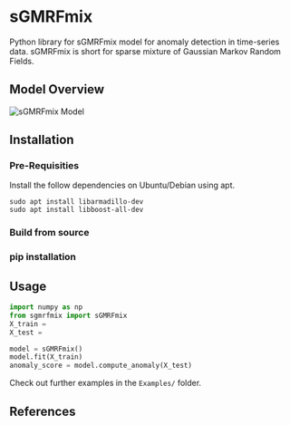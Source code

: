 # sGMRFmix

Python library for sGMRFmix model for anomaly detection in time-series data.
sGMRFmix is short for sparse mixture of Gaussian Markov Random Fields.

## Model Overview
![sGMRFmix Model](https://github.com/AntixK/sGMRFmix/assets/model_overview.png)

## Installation

### Pre-Requisities

Install the follow dependencies on Ubuntu/Debian using apt.
```
sudo apt install libarmadillo-dev
sudo apt install libboost-all-dev
```

### Build from source

### pip installation

## Usage
```python
import numpy as np
from sgmrfmix import sGMRFmix
X_train =
X_test = 

model = sGMRFmix()
model.fit(X_train)
anomaly_score = model.compute_anomaly(X_test)
```

Check out further examples in the `Examples/` folder.


## References
